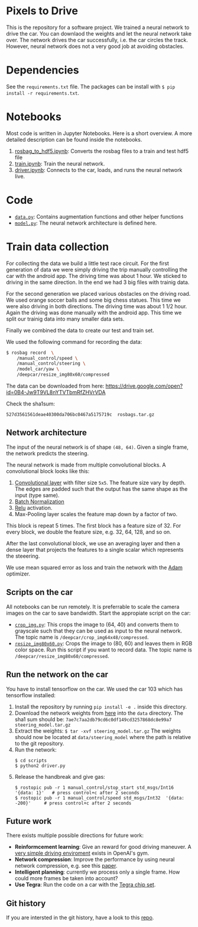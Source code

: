 # Pixels to Drive

This is the repository for a software project. We trained a neural network to drive the car.
You can downlaod the weights and let the neural network take over.
The network drives the car successfully, i.e. the car circles the track.
However, neural network does not a very good job at avoiding obstacles.

# Dependencies

See the `requirements.txt` file. The packages can be install with `$ pip install -r
requirements.txt`.

# Notebooks

Most code is written in Jupyter Notebooks. Here is a short overview. A more
detailed description can be found inside the notebooks.

1. [rosbag_to_hdf5.ipynb](notebooks/rosbag_to_hdf5.ipynb): Converts the rosbag
   files to a train and test hdf5 file
1. [train.ipynb](notebooks/train.ipynb): Train the neural network.
1. [driver.ipynb](notebooks/driver.ipynb): Connects to the car, loads, and runs the
   neural network live.

# Code

* [`data.py`](deep_car/data.py): Contains augmentation functions and other
  helper functions
* [`model.py`](deep_car/model.py): The neural network architecture is defined
  here.

# Train data collection

For collecting the data we build a little test race circuit. For the first
generation of data we were simply driving the trip manually controlling
the car with the android app. The driving time was about 1 hour. We sticked
to driving in the same direction. In the end we had 3 big files with trainig
data.

For the second generation we placed various obstacles on the driving road.
We used orange soccer balls and some big chess statues. This time we were also
driving in both directions. The driving time was about 1 1/2 hour. Again the
driving was done manually with the android app. This time we split our trainig
data into many smaller data sets.

Finally we combined the data to create our test and train set.

We used the following command for recording the data:

```bash
$ rosbag record  \
    /manual_control/speed \
    /manual_control/steering \
    /model_car/yaw \
    /deepcar/resize_img80x60/compressed
```

The data can be downloaded from here: https://drive.google.com/open?id=0B4-Jw9T9VL8nYTVTbmRfZHVrVDA

Check the sha1sum:

```
527d3561561deae40300da706bc0467a5175719c  rosbags.tar.gz
```

## Network architecture

The input of the neural network is of shape `(48, 64)`.
Given a single frame, the network predicts the steering.

The neural network is made from multiple convolutional blocks.
A convolutional block looks like this:
1. [Convolutional layer](https://en.wikipedia.org/wiki/Convolutional_neural_network) with filter size `5x5`. The feature size vary by depth. The edges are padded such that the output has the
same shape as the input (type same).
1. [Batch Normalization](https://arxiv.org/abs/1502.03167)
1. [Relu](https://en.wikipedia.org/wiki/Rectifier_(neural_networks)) activation.
1. Max-Pooling layer scales the feature map down by a factor of two.

This block is repeat 5 times. The first block has a feature size of 32.
For every block, we double the feature size, e.g. 32, 64, 128, and so on.

After the last convolutional block, we use an averaging layer and then a dense
layer that projects the features to a single scalar which represents the
steeering.

We use mean squared error as loss and train the network with the
[Adam](https://arxiv.org/abs/1412.6980) optimizer.

## Scripts on the car

All notebooks can be run remotely. It is preferrable to scale the camera images on the car to save bandwidth.
Start the appropiate script on the car:

* [`crop_img.py`](scripts/crop_img.py): This crops the image to (64, 40) and converts them to grayscale such that they can be used as input to the neural network. The topic name is `/deepcar/crop_img64x48/compressed`.
*  [`resize_img80x60.py`](scripts/resize_img80x60.py): Crops the image to (80, 60) and leaves them in RGB color space. Run this script if you want to record data. The topic name is `/deepcar/resize_img80x60/compressed`.

## Run the network on the car

You have to install tensorflow on the car. We used the car 103 which has
tensorflow installed:

1. Install the repository by running `pip install -e .` inside this directory.
1. Download the network weights from [here](https://drive.google.com/open?id=0B4-Jw9T9VL8nY054dG45QmRCUHc) into the `data` directory. The sha1 sum should be: `7ae7c7aa2db79cd6c0df149cd3257868dc8e99a7  steering_model.tar.gz`
1. Extract the weights:
     `$ tar -xvf steering_model.tar.gz`
   The weights should now be located at `data/steering_model` where the path is relative to the
   git repository.
1. Run the network:
    ```
    $ cd scripts
    $ python2 driver.py
    ```
1. Release the handbreak and give gas:
    ```
   $ rostopic pub -r 1 manual_control/stop_start std_msgs/Int16  '{data: 1}'   # press control+c after 2 seconds
   $ rostopic pub -r 1 manual_control/speed std_msgs/Int32  '{data: -200}'     # press control+c after 2 seconds
    ```

## Future work

There exists multiple possible directions for future work:
* **Reinformcement learning**: Give an reward for good driving maneuver. A [very simple driving enviroment](https://gym.openai.com/envs/CarRacing-v0)
  exists in OpenAI's gym.
* **Network compression**: Improve the performance by using neural network
  compression, e.g. see this [paper](https://arxiv.org/abs/1510.00149).
* **Intelligent planning**: currently we process only a single frame. How could
  more frames be taken into account?
* **Use Tegra**: Run the code on a car with the [Tegra chip set](http://www.nvidia.com/object/tegra.html).

## Git history

If you are intersted in the git history, have a look to this [repo](https://github.com/berleon/deep_car).
